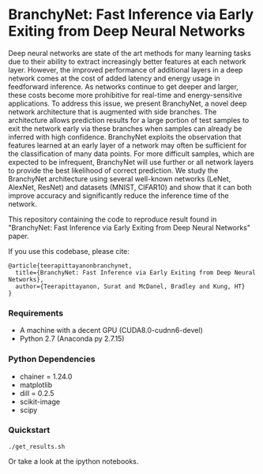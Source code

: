 # BranchyNet: Fast Inference via Early Exiting from Deep Neural Networks

Deep neural networks are state of the art methods for many learning tasks due to their ability to extract increasingly better features at each network layer. However, the improved performance of additional layers in a deep network comes at the cost of added latency and energy usage in feedforward inference. As networks continue to get deeper and larger, these costs become more prohibitive for real-time and energy-sensitive applications. To address this issue, we present BranchyNet, a novel deep network architecture that is augmented with side branches. The architecture allows prediction results for a large portion of test samples to exit the network early via these branches when samples can already be inferred with high confidence. BranchyNet exploits the observation that features learned at an early layer of a network may often be sufficient for the classification of many data points. For more difficult samples, which are expected to be infrequent, BranchyNet will use further or all network layers to provide the best likelihood of correct prediction. We study the BranchyNet architecture using several well-known networks (LeNet, AlexNet, ResNet) and datasets (MNIST, CIFAR10) and show that it can both improve accuracy and significantly reduce the inference time of the network.

This repository containing the code to reproduce result found in "BranchyNet: Fast Inference via Early Exiting from Deep Neural Networks" paper.

If you use this codebase, please cite:

    @article{teerapittayanonbranchynet,
      title={BranchyNet: Fast Inference via Early Exiting from Deep Neural Networks},
      author={Teerapittayanon, Surat and McDanel, Bradley and Kung, HT}
    }
    
### Requirements
* A machine with a decent GPU (CUDA8.0-cudnn6-devel)
* Python 2.7 (Anaconda py 2.7.15)

### Python Dependencies
* chainer = 1.24.0 
* matplotlib
* dill = 0.2.5
* scikit-image
* scipy

### Quickstart
```
./get_results.sh
```
Or take a look at the ipython notebooks.
